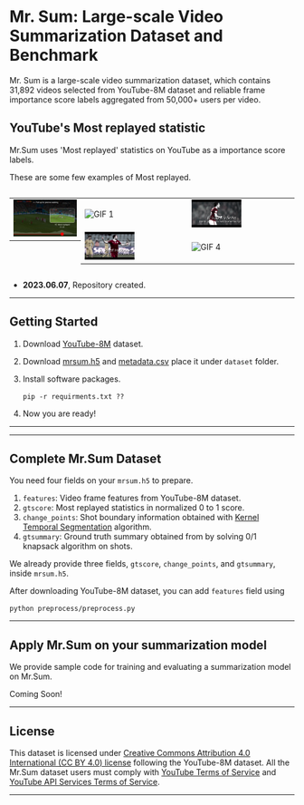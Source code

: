 # Mr. Sum: Large-scale Video Summarization Dataset and Benchmark

Mr. Sum is a large-scale video summarization dataset, which contains 31,892 videos selected from YouTube-8M dataset and reliable frame importance score labels aggregated from 50,000+ users per video.  

## YouTube's Most replayed statistic
Mr.Sum uses 'Most replayed' statistics on YouTube as a importance score labels.

<!-- <img src="images/most_replayed.jpeg" alt="Example of Most replayed" width="300" height="200"> -->

These are some few examples of Most replayed.
<!-- <img src="images/AC_sparta_all_gif_resized.gif" alt="Example of Soccer game Most replayed" width="200" height="250"> -->


<!-- <div>
  <table>
    <tr>
      <img src="images/most_replayed.jpeg" alt="Image" style="float:left; margin-right: 0px;" width="300" height="200"/>  
    </tr>
    <tr>
      <td>
        <img src="images/AC_sparta_1_gif.gif" alt="GIF 1", width="150" height="100"/>
      </td>
      <td>
        <img src="images/AC_sparta_2_gif.gif" alt="GIF 2", width="150" height="100"/>
      </td>
    </tr>
    <tr>
      <td>
        <img src="images/AC_sparta_3_gif.gif" alt="GIF 3", width="150" height="100" />
      </td>
      <td>
        <img src="images/AC_sparta_4_gif.gif" alt="GIF 4", width="150" height="100" />
      </td>
    </tr>
  </table>
</div> -->

<div style="display: flex;">
  <table style="width: 25%;">
    <tr>
      <td>
        <img src="images/most_replayed.jpeg" alt="Image" style="width: 100%;" />
      </td>
    </tr>
  </table>

  <table style="width: 75%;">
    <tr>
      <td>
        <img src="images/AC_sparta_1_gif.gif" alt="GIF 1" style="width: 50%;" />
      </td>
      <td>
        <img src="images/AC_sparta_2_gif.gif" alt="GIF 2" style="width: 50%;" />
      </td>
    </tr>
    <tr>
      <td>
        <img src="images/AC_sparta_3_gif.gif" alt="GIF 3" style="width: 50%;" />
      </td>
      <td>
        <img src="images/AC_sparta_4_gif.gif" alt="GIF 4" style="width: 50%;" />
      </td>
    </tr>
  </table>
</div>



<!-- **In this repository,**

1. We provide meta data and most replayed labels for 31,892 videos in [dataset](dataset) folder.

2. We provide Most replayed crawler enabling expansion of our dataset.

3. We provide sample codes to apply Mr.Sum dataset on a video summarization model. -->



- **2023.06.07**, Repository created.


----
## Getting Started

1. Download [YouTube-8M](https://research.google.com/youtube8m/) dataset.

2. Download [mrsum.h5](https://drive.google.com/file/d/1N_W1Z0MiN2sra2P9zhh7ZFgzN1OpHNVL/view?usp=sharing) and [metadata.csv](https://drive.google.com/file/d/1GhUSEzPif5h2sUtHsSK9zn4qlEqeKcgY/view?usp=sharing) place it under `dataset` folder.

3. Install software packages.
    ```
    pip -r requirments.txt ??
    ```
4. Now you are ready!

----



----
## Complete Mr.Sum Dataset

You need four fields on your `mrsum.h5` to prepare.

1. `features`: Video frame features from YouTube-8M dataset.
2. `gtscore`: Most replayed statistics in normalized 0 to 1 score.
3. `change_points`: Shot boundary information obtained with [Kernel Temporal Segmentation](https://github.com/TatsuyaShirakawa/KTS) algorithm.
4. `gtsummary`: Ground truth summary obtained from by solving 0/1 knapsack algorithm on shots.

We already provide three fields, `gtscore`, `change_points`, and `gtsummary`, inside `mrsum.h5`. 

After downloading YouTube-8M dataset, you can add `features` field using
```
python preprocess/preprocess.py
```
----
## Apply Mr.Sum on your summarization model

We provide sample code for training and evaluating a summarization model on Mr.Sum.

Coming Soon!

----
## License
This dataset is licensed under [Creative Commons Attribution 4.0 International (CC BY 4.0) license](https://creativecommons.org/licenses/by/4.0/) following the YouTube-8M dataset. All the Mr.Sum dataset users must comply with [YouTube Terms of Service](https://www.youtube.com/static?template=terms) and [YouTube API Services Terms of Service](https://developers.google.com/youtube/terms/api-services-terms-of-service#agreement).


----